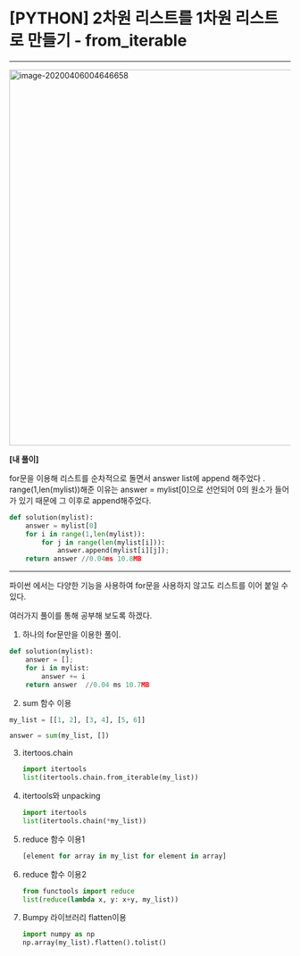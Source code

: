 # [PYTHON] 2차원 리스트를 1차원 리스트로 만들기 - from_iterable

----------

<img width="674" alt="image-20200406004646658" src="https://user-images.githubusercontent.com/49120090/78503746-7d131a80-77a3-11ea-8fbc-8085019ed0c7.png">

**[내 풀이]**

for문을 이용해 리스트를 순차적으로 돌면서 answer list에 append 해주었다 . range(1,len(mylist))해준 이유는  answer = mylist[0]으로 선언되어 0의 원소가 들어가 있기 때문에 그 이후로 append해주었다. 

```python
def solution(mylist):
    answer = mylist[0]
    for i in range(1,len(mylist)):
        for j in range(len(mylist[i])):
            answer.append(mylist[i][j]);
    return answer //0.04ms 10.8MB
```

---------------

파이썬 에서는 다양한 기능을 사용하여 for문을 사용하지 않고도 리스트를 이어 붙일 수 있다. 

여러가지 풀이를 통해 공부해 보도록 하겠다. 

1. 하나의 for문만을 이용한 풀이. 

```python
def solution(mylist):
    answer = [];
    for i in mylist:
        answer += i
    return answer  //0.04 ms 10.7MB
```

2.  sum 함수 이용

   ```python
   my_list = [[1, 2], [3, 4], [5, 6]]
   
   answer = sum(my_list, [])
   ```

3. itertoos.chain

   ```python
   import itertools
   list(itertools.chain.from_iterable(my_list))
   ```

4. itertools와 unpacking

   ```python
   import itertools
   list(itertools.chain(*my_list))
   ```

5. reduce 함수 이용1

   ```python
   [element for array in my_list for element in array]
   ```

6. reduce 함수 이용2

   ```python
   from functools import reduce
   list(reduce(lambda x, y: x+y, my_list))
   ```

7. Bumpy 라이브러리 flatten이용

   ```python
   import numpy as np
   np.array(my_list).flatten().tolist()
   ```

